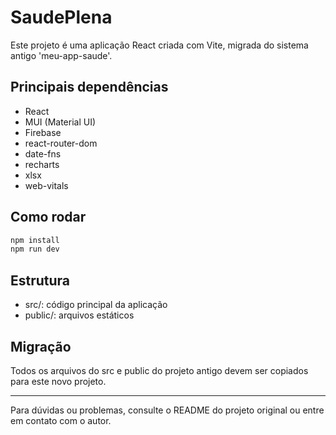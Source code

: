 # SaudePlena

Este projeto é uma aplicação React criada com Vite, migrada do sistema antigo 'meu-app-saude'.

## Principais dependências
- React
- MUI (Material UI)
- Firebase
- react-router-dom
- date-fns
- recharts
- xlsx
- web-vitals

## Como rodar

```bash
npm install
npm run dev
```

## Estrutura
- src/: código principal da aplicação
- public/: arquivos estáticos

## Migração
Todos os arquivos do src e public do projeto antigo devem ser copiados para este novo projeto.

---

Para dúvidas ou problemas, consulte o README do projeto original ou entre em contato com o autor.

